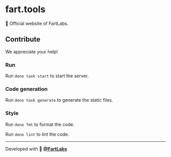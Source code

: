 # fart.tools

🧪 Official website of FartLabs.

## Contribute

We appreciate your help!

### Run

Run `deno task start` to start the server.

### Code generation

Run `deno task generate` to generate the static files.

### Style

Run `deno fmt` to format the code.

Run `deno lint` to lint the code.

---

Developed with 🧪 [**@FartLabs**](https://github.com/FartLabs)
